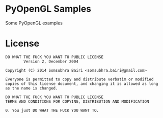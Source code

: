 PyOpenGL Samples
================

Some PyOpenGL examples

License
=======
    DO WHAT THE FUCK YOU WANT TO PUBLIC LICENSE
            Version 2, December 2004

    Copyright (C) 2014 Somsubhra Bairi <somsubhra.bairi@gmail.com>

    Everyone is permitted to copy and distribute verbatim or modified
    copies of this license document, and changing it is allowed as long
    as the name is changed.

    DO WHAT THE FUCK YOU WANT TO PUBLIC LICENSE
    TERMS AND CONDITIONS FOR COPYING, DISTRIBUTION AND MODIFICATION

    0. You just DO WHAT THE FUCK YOU WANT TO.
